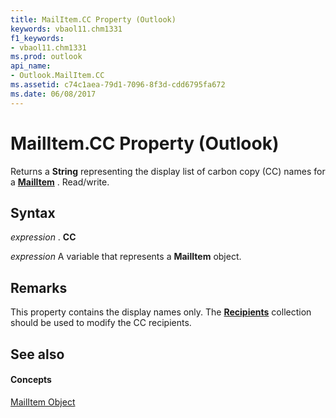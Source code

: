 ```yaml
---
title: MailItem.CC Property (Outlook)
keywords: vbaol11.chm1331
f1_keywords:
- vbaol11.chm1331
ms.prod: outlook
api_name:
- Outlook.MailItem.CC
ms.assetid: c74c1aea-79d1-7096-8f3d-cdd6795fa672
ms.date: 06/08/2017
---
```



# MailItem.CC Property (Outlook)

Returns a  **String** representing the display list of carbon copy (CC) names for a **[MailItem](mailitem-object-outlook.md)** . Read/write.


## Syntax

 _expression_ . **CC**

 _expression_ A variable that represents a **MailItem** object.


## Remarks

This property contains the display names only. The  **[Recipients](recipients-object-outlook.md)** collection should be used to modify the CC recipients.


## See also


#### Concepts


[MailItem Object](mailitem-object-outlook.md)

